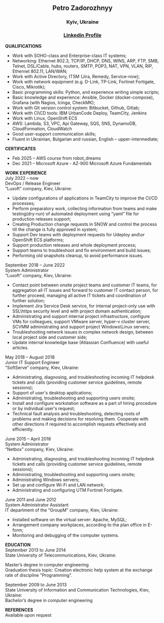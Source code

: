 <h2 align="center">Petro Zadorozhnyy</h2>
<h3 align="center">Kyiv, Ukraine</h3>
<h3 align="center"><a href="https://www.linkedin.com/in/petro-zadorozhniy-9a813ba2">Linkedin Profile</a></h3>

**QUALIFICATIONS**
  + Work with SOHO-class and Enterprise-class IT systems;
  + Networking: Ethernet 802.3, TCP/IP, DHCP, DNS, WINS, ARP, FTP, SMB, Telnet, DSL/Cable, hubs, routers, SMTP, POP3, NAT, VPN, VLAN, RIP, Ethernet 802.11, LAN/WAN;
  + Work with Active Directory, ITSM (Jira, Remedy, Service-now);
  + Work with network equipment (e.g. D-Link, TP-Link, Fortinet Fortigate, Cisco, Mikrotik);
  + Basic programming skills: Python, and experience writing simple scripts;
  + Basic knowledge and experience: Ansible, Docker (docker-compose), Grafana (with Nagios, Icinga, CheckMK);
  + Work with Git version control system: Bitbucket, Github, Gitlab;
  + Work with CI\CD tools: IBM UrbanCode Deploy, TeamCity, Jenkins
  + Work with Linux, OpenShift ECS
  + AWS: Lambda, S3, VPC, Api Gateway, SQS, SNS, DynamoDB, CloudFormation, CloudWatch
  + Good user-support communication skills;
  + Fluent in Ukrainian, Bulgarian and russian, English – upper-intermediate; 

**CERTIFICATES**
  + Feb 2025 – AWS course from robot_dreams
  + Dec 2021 – Microsoft Azure - AZ-900 Microsoft Azure Fundamentals

**WORK EXPERIENCE**\
July 2022 – now\
DevOps / Release Engineer\
“Luxoft” company, Kiev, Ukraine:
  + Update configurations of applications in TeamCity to improve the CI/CD processes;
  + Perform preparatory work, collecting information from teams and make testing(dry-run) of automated deployment using “yaml” file for production releases support;
  + Creating Production change requests in SNOW and control the process till the change is fully approved in system;
  + Support Dev teams with deployment requests for Udeploy and\or OpenShift ECS platforms;
  + Support production releases and whole deployment process;
  + Support teams to troubleshoot and fix environment and build issues;
  + Performing old snapshots cleanup, to avoid performance issues.

September 2018 – June 2022\
System Administrator\
“Luxoft” company, Kiev, Ukraine:
  + Contact point between onsite project teams and customer IT teams, for aggregation all IT issues and forward to customer IT contact person, for further proceed, managing all active IT tickets and coordination of further solution;
  + Implement Jira Service Desk service, for internal project-only use with SSL\https security level and with project domain authentication;
  + Administrating and support internal project infrastructure, configure VMs for colleagues, support VMware server, hyper-v cluster server, SCVMM administrating and support project Windows\Linux servers;
  + Troubleshooting network issues in complex network design, between local project side and customer side;
  + Update internal knowledge base (Atlassian Confluence) with useful articles.

May 2018 – August 2018\
Junior IT Support Engineer\
“SoftServe” company, Kiev, Ukraine:
  + Administrating, diagnosing, and troubleshooting incoming IT helpdesk tickets and calls (providing customer service guidelines, remote sessions);
  + Support of user's desktop applications;
  + Administrating, troubleshooting and supporting users onsite;
  + Install and configure workstation software as a part of hiring procedure or by individual user's request;
  + Technical fault analysis and troubleshooting, detecting roots of problems and making decisions for resolving them. Cooperate with other directions if required to accomplish requests effectively and efficiently.

June 2015 – April 2018\
System Administrator\
“Netbox” company, Kiev, Ukraine:
  + Administrating, diagnosing, and troubleshooting incoming IT helpdesk tickets and calls (providing customer service guidelines, remote sessions);
  + Administrating, troubleshooting and supporting users onsite;
  + Administrating Windows servers;
  + Set up and configure Wi-Fi and LAN network;
  + Administrating and configuring UTM Fortinet Fortigate.  

June 2011 and June 2012\
System Administrator Assistant\
IT department of the “GroupM” company, Kiev, Ukraine:
  + Installed software on the virtual server: Apache, MySQL;
  + Arrangement company workplaces, according to the plan office in E-form;
  + Monitoring and debugging of the computer systems.

**EDUCATION**\
September 2013 to June 2014\
State University of Telecommunications, Kiev, Ukraine:

Master’s degree in computer engineering\
Graduation thesis topic: Creation electronic help system at the exchange rate of discipline "Programming".

September 2009 to June 2013\
State University of Information and Communication Technologies, Kiev, Ukraine:\
Bachelor’s degree in computer engineering

**REFERENCES**\
Available upon request

